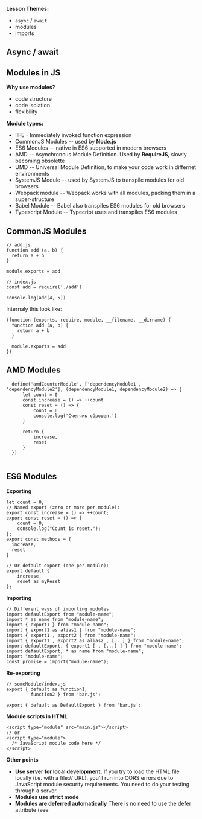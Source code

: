 **Lesson Themes:**
- `async` / `await`
- modules
- imports

## Async / await


## Modules in JS

**Why use modules?**
- code structure
- code isolation
- flexibility


**Module types:**
- IIFE - Immediately invoked function expression
- CommonJS Modules -- used by **Node.js**
- ES6 Modules -- native in ES6 supported in modern browsers
- AMD -- Asynchronous Module Definition. Used by **RequireJS**, slowly becoming obsolette
- UMD -- Universal Module Definition, to make your code work in differnet environments
- SystemJS Module -- used by SystemJS to transpile modules for old browsers
- Webpack module -- Webpack works with all modules, packing them in a super-structure
- Babel Module -- Babel also transpiles ES6 modules for old browsers 
- Typescript Module -- Typecript uses and transpiles ES6 modules 



## CommonJS Modules

```
// add.js
function add (a, b) {
  return a + b
}

module.exports = add
```

```
// index.js
const add = require('./add')

console.log(add(4, 5))
```

Internaly this look like:
```
(function (exports, require, module, __filename, __dirname) {
  function add (a, b) {
    return a + b
  }

  module.exports = add
})
```



## AMD Modules
```
  define('amdCounterModule', ['dependencyModule1', 'dependencyModule2'], (dependencyModule1, dependencyModule2) => {
      let count = 0
      const increase = () => ++count
      const reset = () => {
          count = 0
          console.log('Счетчик сброшен.')
      }

      return {
          increase,
          reset
      }
  })
```

```
```



## ES6 Modules

**Exporting**
```
let count = 0;
// Named export (zero or more per module):
export const increase = () => ++count;
export const reset = () => {
    count = 0;
    console.log("Count is reset.");
};
export const methods = {
  increase,
  reset
}

// Or default export (one per module):
export default {
    increase,
    reset as myReset
};
```


**Importing**
```
// Different ways of importing modules
import defaultExport from "module-name";
import * as name from "module-name";
import { export1 } from "module-name";
import { export1 as alias1 } from "module-name";
import { export1 , export2 } from "module-name";
import { export1 , export2 as alias2 , [...] } from "module-name";
import defaultExport, { export1 [ , [...] ] } from "module-name";
import defaultExport, * as name from "module-name";
import "module-name";
const promise = import("module-name");
```

**Re-exporting**
```
// someModule/index.js
export { default as function1,
         function2 } from 'bar.js';

export { default as DefaultExport } from 'bar.js';
```

**Module scripts in HTML**
```
<script type="module" src="main.js"></script>
// or
<script type="module">
  /* JavaScript module code here */
</script>
```

**Other points**
- **Use server for local development.** If you try to load the HTML file locally (i.e. with a file:// URL), you'll run into CORS errors due to JavaScript module security requirements. You need to do your testing through a server.
- **Modules use strict mode**
- **Modules are deferred automatically** There is no need to use the defer attribute (see <script> attributes) when loading a module script.
- **Modules are only executed once**, even if they have been referenced in multiple <script> tags.
- **Modules are imported into the scope of a single script — they aren't available in the global scope**. Therefore, you will only be able to access imported features in the script they are imported into, and you won't be able to access them from the JavaScript console, for example. You'll still get syntax errors shown in the DevTools, but you'll not be able to use some of the debugging techniques you might have expected to use.
  
  
  
